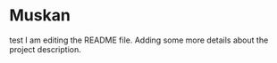 # Muskan
test
I am editing the README file. Adding some more details about the project description.


